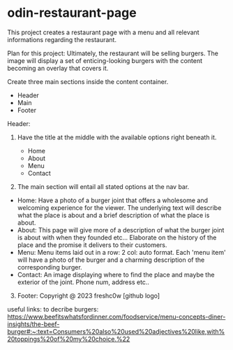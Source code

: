 # odin-restaurant-page

This project creates a restaurant page with a menu and all relevant informations regarding the restaurant.

Plan for this project:
Ultimately, the restaurant will be selling burgers. The image will display a set of enticing-looking 
burgers with the content becoming an overlay that covers it.


Create three main sections inside the content container.
- Header
- Main
- Footer 

Header: 
1. Have the title at the middle with the available options right beneath it.
    - Home
    - About
    - Menu
    - Contact

2. The main section will entail all stated options at the nav bar.
- Home:
    Have a photo of a burger joint that offers a wholesome and welcoming experience for the viewer.
    The underlying text will describe what the place is about and a brief description of what the place is about.
- About:
    This page will give more of a description of what the burger joint is about with when they founded etc...
    Elaborate on the history of the place and the promise it delivers to their customers.
- Menu:
    Menu items laid out in a row: 2 col: auto format. Each 'menu item' will have a photo of the burger and a charming
    description of the corresponding burger.
- Contact:
    An image displaying where to find the place and maybe the exterior of the joint.
    Phone num, address etc..

3. Footer:
    Copyright @ 2023 freshc0w [github logo]
    
useful links:
to decribe burgers:
https://www.beefitswhatsfordinner.com/foodservice/menu-concepts-diner-insights/the-beef-burger#:~:text=Consumers%20also%20used%20adjectives%20like,with%20toppings%20of%20my%20choice.%22